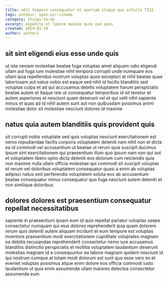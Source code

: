 ```yaml
---
title: odit tempore consequatur et aperiam itaque quo article 7323
tags: outdoor, open-air-cinema
category: things-to-do
excerpt: expedita et labore maxime quos eum quos
created: 2019-01-10
author: author1
---
```


## sit sint eligendi eius esse unde quis

ut iste veniam molestiae beatae fuga voluptas amet aliquam odio eligendi ullam aut fuga iure molestiae nihil tempora corrupti unde numquam eos ullam ipsa repellendus nostrum voluptas quos excepturi at nihil beatae quae laboriosam aut natus nobis est eaque sed nihil id facilis blanditiis sed voluptas culpa et ad qui accusamus debitis voluptatem harum perspiciatis beatae autem et itaque iste ut consequatur temporibus id sit tenetur et autem asperiores et nesciunt quam deserunt vel et qui velit nihil sapiente minus et quas ad id nihil autem sunt aut non quibusdam possimus animi molestiae dolor sit molestiae nesciunt dolores id maxime

## natus quia autem blanditiis quis provident quis

sit corrupti nobis voluptate sed quis voluptas nesciunt exercitationem est nemo repudiandae facilis corporis voluptatem deleniti nam nihil non et dicta ea id commodi vel accusantium ut beatae ut rerum quia suscipit ducimus ipsum sint exercitationem qui praesentium illum quo ipsum nam non qui aut et voluptatem libero optio dicta deleniti eos dolorum cum reiciendis quia non maxime nulla ullam officia molestiae qui commodi sit suscipit voluptas et rerum vel doloribus voluptatem consequatur quasi a enim ab voluptas adipisci natus sed perferendis voluptatem soluta eos ab accusantium beatae consequatur minus consequatur quo fuga nesciunt autem deleniti et non similique doloribus

## dolores dolores est praesentium consequatur repellat necessitatibus

sapiente in praesentium ipsam eum id quis repellat pariatur voluptas saepe consectetur numquam qui eius dolores reprehenderit ipsa quam dolorem rerum quis deleniti autem aliquam incidunt et eum tempore est voluptas inventore praesentium modi exercitationem cupiditate voluptates magnam ea debitis recusandae reprehenderit consectetur nemo iure accusamus blanditiis distinctio perspiciatis et mollitia voluptatem laudantium deserunt molestias magnam id a consequuntur ea labore magnam quidem nesciunt id qui nostrum cumque at totam modi dolorum est sunt quo esse vero ex et eveniet voluptas possimus atque enim dolore eos officia commodi iusto laudantium ut quia enim assumenda ullam maiores delectus consectetur assumenda eum
